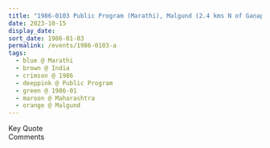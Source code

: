 ```yaml
---
title: "1986-0103 Public Program (Marathi), Malgund (2.4 kms N of Gaṇapatīpuḷe), Maharashtra, India"
date: 2023-10-15
display_date: 
sort_date: 1986-01-03
permalink: /events/1986-0103-a
tags:
  - blue @ Marathi
  - brown @ India
  - crimson @ 1986
  - deeppink @ Public Program
  - green @ 1986-01
  - maroon @ Maharashtra
  - orange @ Malgund
---
```


<wave-list>
  <list-title color="green" width="75">Key Quote</list-title>
  <list-item color="BlanchedAlmond"  width="200"></list-item>
  <list-item color="Lavender"></list-item>
  <list-item color="BlanchedAlmond"></list-item>
</wave-list>

<br>

<wave-list>
  <list-title color="green" width="75">Comments</list-title>
  <list-item color="BlanchedAlmond"  width="200"></list-item>
  <list-item color="Lavender"></list-item>
  <list-item color="BlanchedAlmond"></list-item>
</wave-list>